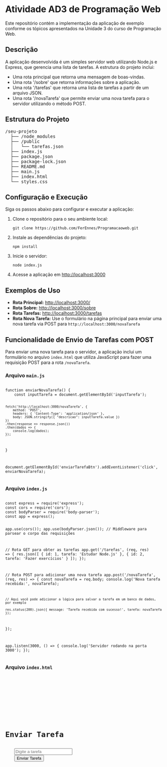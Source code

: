 <!DOCTYPE html>
<html lang="en">
<head>
    <meta charset="UTF-8">
    <meta name="viewport" content="width=device-width, initial-scale=1.0">
    <title>README - Atividade AD3 de Programação Web</title>
</head>
<body>

<h1>Atividade AD3 de Programação Web</h1>

<p>Este repositório contém a implementação da aplicação de exemplo conforme os tópicos apresentados na Unidade 3 do curso de Programação Web.</p>

<h2>Descrição</h2>
<p>A aplicação desenvolvida é um simples servidor web utilizando Node.js e Express, que gerencia uma lista de tarefas. A estrutura do projeto inclui:</p>
<ul>
  <li>Uma rota principal que retorna uma mensagem de boas-vindas.</li>
  <li>Uma rota '/sobre' que retorna informações sobre a aplicação.</li>
  <li>Uma rota '/tarefas' que retorna uma lista de tarefas a partir de um arquivo JSON.</li>
  <li>Uma rota '/novaTarefa' que permite enviar uma nova tarefa para o servidor utilizando o método POST.</li>
</ul>

<h2>Estrutura do Projeto</h2>
<pre>
/seu-projeto
  ├── /node_modules
  ├── /public
  │   └── tarefas.json
  ├── index.js
  ├── package.json
  ├── package-lock.json
  ├── README.md
  ├── main.js
  ├── index.html
  └── styles.css
</pre>

<h2>Configuração e Execução</h2>
<p>Siga os passos abaixo para configurar e executar a aplicação:</p>
<ol>
  <li>Clone o repositório para o seu ambiente local:</li>
  <pre><code>git clone https://github.com/FerEnnes/Programacaoweb.git</code></pre>
  <li>Instale as dependências do projeto:</li>
  <pre><code>npm install</code></pre>
  <li>Inicie o servidor:</li>
  <pre><code>node index.js</code></pre>
  <li>Acesse a aplicação em <a href="http://localhost:3000" target="_blank">http://localhost:3000</a></li>
</ol>

<h2>Exemplos de Uso</h2>
<ul>
  <li><strong>Rota Principal:</strong> <a href="http://localhost:3000/" target="_blank">http://localhost:3000/</a></li>
  <li><strong>Rota Sobre:</strong> <a href="http://localhost:3000/sobre" target="_blank">http://localhost:3000/sobre</a></li>
  <li><strong>Rota Tarefas:</strong> <a href="http://localhost:3000/tarefas" target="_blank">http://localhost:3000/tarefas</a></li>
  <li><strong>Rota Nova Tarefa:</strong> Use o formulário na página principal para enviar uma nova tarefa via POST para <code>http://localhost:3000/novaTarefa</code></li>
</ul>

<h2>Funcionalidade de Envio de Tarefas com POST</h2>
<p>Para enviar uma nova tarefa para o servidor, a aplicação inclui um formulário no arquivo <code>index.html</code> que utiliza JavaScript para fazer uma requisição POST para a rota <code>/novaTarefa</code>.</p>

<h3>Arquivo <code>main.js</code></h3>
<pre><code>
function enviarNovaTarefa() {
    const inputTarefa = document.getElementById('inputTarefa');

    fetch('http://localhost:3000/novaTarefa', {
        method: 'POST',
        headers: { 'Content-Type': 'application/json' },
        body: JSON.stringify({ "descricao": inputTarefa.value })
    })
    .then(response => response.json())
    .then(dados => {
        console.log(dados);
    });
}

document.getElementById('enviarTarefaBtn').addEventListener('click', enviarNovaTarefa);
</code></pre>

<h3>Arquivo <code>index.js</code></h3>
<pre><code>
const express = require('express');
const cors = require('cors');
const bodyParser = require('body-parser');
const app = express();

app.use(cors());
app.use(bodyParser.json()); // Middleware para parsear o corpo das requisições

// Rota GET para obter as tarefas
app.get('/tarefas', (req, res) => {
    res.json([
        { id: 1, tarefa: 'Estudar Node.js' },
        { id: 2, tarefa: 'Fazer exercícios' }
    ]);
});

// Rota POST para adicionar uma nova tarefa
app.post('/novaTarefa', (req, res) => {
    const novaTarefa = req.body;
    console.log('Nova tarefa recebida:', novaTarefa);

    // Aqui você pode adicionar a lógica para salvar a tarefa em um banco de dados, por exemplo

    res.status(200).json({ message: 'Tarefa recebida com sucesso!', tarefa: novaTarefa });
});

app.listen(3000, () => {
    console.log('Servidor rodando na porta 3000');
});
</code></pre>

<h3>Arquivo <code>index.html</code></h3>
<pre><code>
<!DOCTYPE html>
<html lang="en">
<head>
    <meta charset="UTF-8">
    <meta name="viewport" content="width=device-width, initial-scale=1.0">
    <title>Enviar Tarefa</title>
</head>
<body>
    <h1>Enviar Tarefa</h1>
    <input type="text" id="inputTarefa" placeholder="Digite a tarefa">
    <button id="enviarTarefaBtn">Enviar Tarefa</button>
    <script src="main.js"></script>
</body>
</html>
</code></pre>

</body>
</html>



